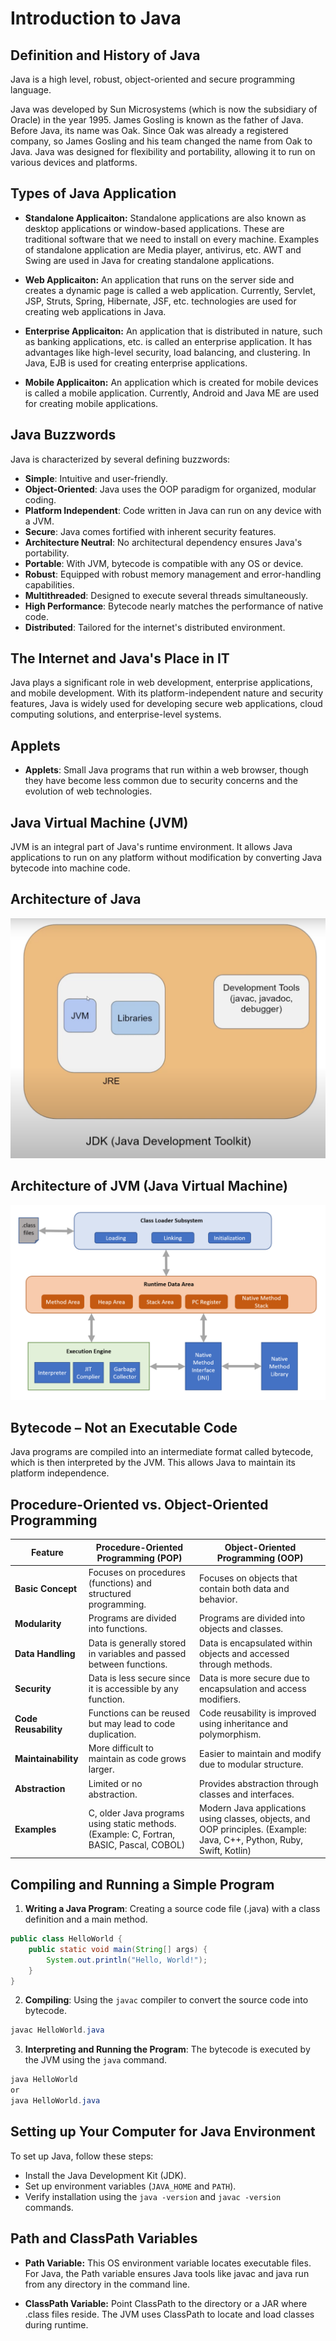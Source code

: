 # Introduction to Java

## Definition and History of Java
Java is a high level, robust, object-oriented and secure programming language.

Java was developed by Sun Microsystems (which is now the subsidiary of Oracle) in the year 1995. James Gosling is known as the father of Java. Before Java, its name was Oak. Since Oak was already a registered company, so James Gosling and his team changed the name from Oak to Java. Java was designed for flexibility and portability, allowing it to run on various devices and platforms.

## Types of Java Application
- **Standalone Applicaiton:** Standalone applications are also known as desktop applications or window-based applications. These are traditional software that we need to install on every machine. Examples of standalone application are Media player, antivirus, etc. AWT and Swing are used in Java for creating standalone applications.

- **Web Applicaiton:** An application that runs on the server side and creates a dynamic page is called a web application. Currently, Servlet, JSP, Struts, Spring, Hibernate, JSF, etc. technologies are used for creating web applications in Java.

- **Enterprise Applicaiton:** An application that is distributed in nature, such as banking applications, etc. is called an enterprise application. It has advantages like high-level security, load balancing, and clustering. In Java, EJB is used for creating enterprise applications.

- **Mobile Applicaiton:** An application which is created for mobile devices is called a mobile application. Currently, Android and Java ME are used for creating mobile applications.

## Java Buzzwords
Java is characterized by several defining buzzwords:

- **Simple**: Intuitive and user-friendly.
- **Object-Oriented**: Java uses the OOP paradigm for organized, modular coding.
- **Platform Independent**: Code written in Java can run on any device with a JVM.
- **Secure**: Java comes fortified with inherent security features.
- **Architecture Neutral**: No architectural dependency ensures Java's portability.
- **Portable**: With JVM, bytecode is compatible with any OS or device.
- **Robust**: Equipped with robust memory management and error-handling capabilities.
- **Multithreaded**: Designed to execute several threads simultaneously.
- **High Performance**: Bytecode nearly matches the performance of native code.
- **Distributed**: Tailored for the internet's distributed environment.


## The Internet and Java's Place in IT
Java plays a significant role in web development, enterprise applications, and mobile development. With its platform-independent nature and security features, Java is widely used for developing secure web applications, cloud computing solutions, and enterprise-level systems.

## Applets

- **Applets**: Small Java programs that run within a web browser, though they have become less common due to security concerns and the evolution of web technologies.

## Java Virtual Machine (JVM)
JVM is an integral part of Java's runtime environment. It allows Java applications to run on any platform without modification by converting Java bytecode into machine code.

## Architecture of Java
![Architecture of Java](./images/architectureOfJava.png)

## Architecture of JVM (Java Virtual Machine)
![Architecture of JVM](./images/architectureOfJVM.png)


## Bytecode – Not an Executable Code
Java programs are compiled into an intermediate format called bytecode, which is then interpreted by the JVM. This allows Java to maintain its platform independence.

## Procedure-Oriented vs. Object-Oriented Programming
| Feature                      | Procedure-Oriented Programming (POP)      | Object-Oriented Programming (OOP) |
|------------------------------|--------------------------------------|-----------------------------------|
| **Basic Concept**            | Focuses on procedures (functions) and structured programming. | Focuses on objects that contain both data and behavior. |
| **Modularity**               | Programs are divided into functions. | Programs are divided into objects and classes. |
| **Data Handling**            | Data is generally stored in variables and passed between functions. | Data is encapsulated within objects and accessed through methods. |
| **Security**                 | Data is less secure since it is accessible by any function. | Data is more secure due to encapsulation and access modifiers. |
| **Code Reusability**         | Functions can be reused but may lead to code duplication. | Code reusability is improved using inheritance and polymorphism. |
| **Maintainability**          | More difficult to maintain as code grows larger. | Easier to maintain and modify due to modular structure. |
| **Abstraction**              | Limited or no abstraction. | Provides abstraction through classes and interfaces. |
| **Examples**                 | C, older Java programs using static methods.(Example: C, Fortran, BASIC, Pascal, COBOL) | Modern Java applications using classes, objects, and OOP principles. (Example: Java, C++, Python, Ruby, Swift, Kotlin) |


## Compiling and Running a Simple Program

1. **Writing a Java Program**: Creating a source code file (.java) with a class definition and a main method.

``` java
public class HelloWorld {
    public static void main(String[] args) {
        System.out.println("Hello, World!");
    }
}
```
2. **Compiling**: Using the `javac` compiler to convert the source code into bytecode.

``` java
javac HelloWorld.java
```
3. **Interpreting and Running the Program**: The bytecode is executed by the JVM using the `java` command.
``` java
java HelloWorld 
or 
java HelloWorld.java
```


## Setting up Your Computer for Java Environment
To set up Java, follow these steps:

- Install the Java Development Kit (JDK).
- Set up environment variables (`JAVA_HOME` and `PATH`).
- Verify installation using the `java -version` and `javac -version` commands.

## Path and ClassPath Variables
- **Path Variable:** This OS environment variable locates executable files. For Java, the Path variable ensures Java tools like javac and java run from any directory in the command line.

- **ClassPath Variable:** Point ClassPath to the directory or a JAR where .class files reside. The JVM uses ClassPath to locate and load classes during runtime.
